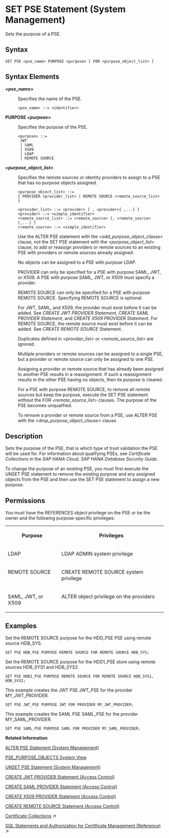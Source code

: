 <!-- loio10fe8070539649358c79955110311082 -->

# SET PSE Statement \(System Management\)

Sets the purpose of a PSE.



## Syntax

```
SET PSE <pse_name> PURPOSE <purpose> [ FOR <purpose_object_list> ]
```



## Syntax Elements


<dl>
<dt><b>

*<pse\_name\>*

</b></dt>
<dd>

Specifies the name of the PSE.

```
<pse_name> ::= <identifier>
```



</dd><dt><b>

PURPOSE *<purpose\>*

</b></dt>
<dd>

Specifies the purpose of the PSE.

```
<purpose> ::= 
 JWT
 | SAML
 | X509
 | LDAP
 | REMOTE SOURCE
```



</dd><dt><b>

*<purpose\_object\_list\>*

</b></dt>
<dd>

Specifies the remote sources or identity providers to assign to a PSE that has no purpose objects assigned.

```
<purpose_object_list> ::= 
{ PROVIDER <provider_list> | REMOTE SOURCE <remote_source_list> }

<provider_list> ::= <provider> [ , <provider>[ ,...] ]
<provider> ::= <simple_identifier>
<remote_source_list> ::= <remote_source> [, <remote_source> [,...] ]
<remote_source> ::= <simple_identifier>
```

Use the ALTER PSE statement with the *<add\_purpose\_object\_clause\>* clause, not the SET PSE statement with the *<purpose\_object\_list\>* clause, to add or reassign providers or remote sources to an existing PSE with providers or remote sources already assigned.

No objects can be assigned to a PSE with purpose LDAP.

PROVIDER can only be specified for a PSE with purpose SAML, JWT, or X509. A PSE with purpose SAML, JWT, or X509 must specify a provider.

REMOTE SOURCE can only be specified for a PSE with purpose REMOTE SOURCE. Specifying REMOTE SOURCE is optional.

For JWT, SAML, and X509, the provider must exist before it can be added. See *CREATE JWT PROVIDER Statement*, *CREATE SAML PROVIDER Statement*, and *CREATE X509 PROVIDER Statement*. For REMOTE SOURCE, the remote source must exist before it can be added. See *CREATE REMOTE SOURCE* Statement.

Duplicates defined in *<provider\_list\>* or *<remote\_source\_list\>* are ignored.

Multiple providers or remote sources can be assigned to a single PSE, but a provider or remote source can only be assigned to one PSE.

Assigning a provider or remote source that has already been assigned to another PSE results in a reassignment. If such a reassignment results in the other PSE having no objects, then its purpose is cleared.

For a PSE with purpose REMOTE SOURCE, to remove all remote sources but keep the purpose, execute the SET PSE statement without the FOR *<remote\_source\_list\>* clauses. The purpose of the PSE becomes unqualified.

To remove a provider or remote source from a PSE, use ALTER PSE with the *<drop\_purpose\_object\_clause\>* clause.



</dd>
</dl>



## Description

Sets the purpose of the PSE, that is which type of trust validation the PSE will be used for. For information about qualifying PSEs, see *Certificate Collections* in the *SAP HANA Cloud, SAP HANA Database Security Guide*.

To change the purpose of an existing PSE, you must first execute the UNSET PSE statement to remove the existing purpose and any assigned objects from the PSE and then use the SET PSE statement to assign a new purpose.



<a name="loio10fe8070539649358c79955110311082__section_jtv_tj3_5rb"/>

## Permissions

You must have the REFERENCES object privilege on the PSE or be the owner and the following purpose-specific privileges:


<table>
<tr>
<th valign="top">

Purpose



</th>
<th valign="top">

Privileges



</th>
</tr>
<tr>
<td valign="top">

LDAP



</td>
<td valign="top">

LDAP ADMIN system privilege



</td>
</tr>
<tr>
<td valign="top">

REMOTE SOURCE



</td>
<td valign="top">

CREATE REMOTE SOURCE system privilege



</td>
</tr>
<tr>
<td valign="top">

SAML, JWT, or X509



</td>
<td valign="top">

ALTER object privilege on the providers



</td>
</tr>
</table>



## Examples

Set the REMOTE SOURCE purpose for the HDD\_PSE PSE using remote source HDB\_SYS.

```
SET PSE HDB_PSE PURPOSE REMOTE SOURCE FOR REMOTE SOURCE HDB_SYS;
```

Set the REMOTE SOURCE purpose for the HDD1\_PSE store using remote sources HDB\_SYS1 and HDB\_SYS2.

```
SET PSE HDB1_PSE PURPOSE REMOTE SOURCE FOR REMOTE SOURCE HDB_SYS1, HDB_SYS2;
```

This example creates the JWT PSE JWT\_PSE for the provider MY\_JWT\_PROVIDER.

```
SET PSE JWT_PSE PURPOSE JWT FOR PROVIDER MY_JWT_PROVIDER;
```

This example creates the SAML PSE SAML\_PSE for the provider MY\_SAML\_PROVIDER.

```
SET PSE SAML_PSE PURPOSE SAML FOR PROVIDER MY_SAML_PROVIDER;
```

**Related Information**  


[ALTER PSE Statement \(System Management\)](alter-pse-statement-system-management-9c22c6f.md "Modifies a PSE.")

[PSE\_PURPOSE\_OBJECTS System View](../../020-System-Views-Reference/021-System-Views/pse-purpose-objects-system-view-437cd32.md "Provides information about all PSEs and their assigned providers or hosts, referred to as purpose objects.")

[UNSET PSE Statement \(System Management\)](unset-pse-statement-system-management-4082553.md "Removes the purpose for a PSE.")

[CREATE JWT PROVIDER Statement \(Access Control\)](create-jwt-provider-statement-access-control-bfe3daf.md "Defines a JWT provider in the SAP HANA database.")

[CREATE SAML PROVIDER Statement \(Access Control\)](create-saml-provider-statement-access-control-20d4cca.md "Defines a SAML provider in the SAP HANA database.")

[CREATE X509 PROVIDER Statement \(Access Control\)](create-x509-provider-statement-access-control-3b3163d.md "Defines an X.509 provider in the SAP HANA database.")

[CREATE REMOTE SOURCE Statement \(Access Control\)](create-remote-source-statement-access-control-20d4834.md "Defines an external data source that can connect to the SAP HANA database.")

[Certificate Collections](https://help.sap.com/viewer/c82f8d6a84c147f8b78bf6416dae7290/2023_2_QRC/en-US/75d0cfec8e4f44c3a649d26e9cefa314.html "A certificate collection is a secure location where the public-key certificates of trusted communication partners or root certificates from trusted Certification Authorities are stored. Certificate collections are created and managed as database objects directly in the SAP HANA database.") :arrow_upper_right:

[SQL Statements and Authorization for Certificate Management (Reference)](https://help.sap.com/viewer/c82f8d6a84c147f8b78bf6416dae7290/2023_2_QRC/en-US/f32bcc9c4b734f24bedaf6253e7981d6.html "All administration tasks related to the management of public-key certificates (and public keys) can be performed using SQL.") :arrow_upper_right:

